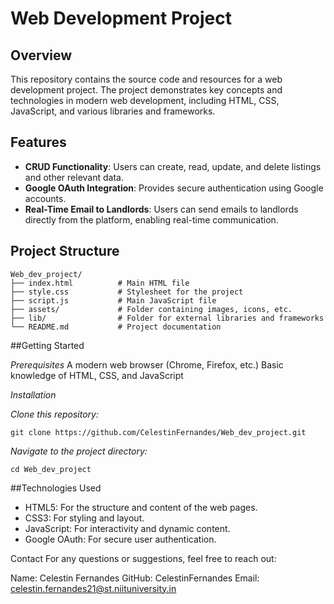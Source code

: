 # Web Development Project

## Overview

This repository contains the source code and resources for a web development project. The project demonstrates key concepts and technologies in modern web development, including HTML, CSS, JavaScript, and various libraries and frameworks.

## Features

- **CRUD Functionality**: Users can create, read, update, and delete listings and other relevant data.
- **Google OAuth Integration**: Provides secure authentication using Google accounts.
- **Real-Time Email to Landlords**: Users can send emails to landlords directly from the platform, enabling real-time communication.

## Project Structure

```plaintext
Web_dev_project/
├── index.html          # Main HTML file
├── style.css           # Stylesheet for the project
├── script.js           # Main JavaScript file
├── assets/             # Folder containing images, icons, etc.
├── lib/                # Folder for external libraries and frameworks
└── README.md           # Project documentation
```

##Getting Started

*Prerequisites*
A modern web browser (Chrome, Firefox, etc.)
Basic knowledge of HTML, CSS, and JavaScript

*Installation*

*Clone this repository:*
```
git clone https://github.com/CelestinFernandes/Web_dev_project.git
```

*Navigate to the project directory:*
```
cd Web_dev_project
```
  
##Technologies Used
- HTML5: For the structure and content of the web pages.
- CSS3: For styling and layout.
- JavaScript: For interactivity and dynamic content.
- Google OAuth: For secure user authentication.

Contact
For any questions or suggestions, feel free to reach out:

Name: Celestin Fernandes
GitHub: CelestinFernandes
Email: celestin.fernandes21@st.niituniversity.in
